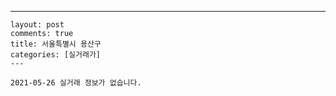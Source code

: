 ---
    layout: post
    comments: true
    title: 서울특별시 용산구
    categories: [실거래가]
    ---

    2021-05-26 실거래 정보가 없습니다.

    